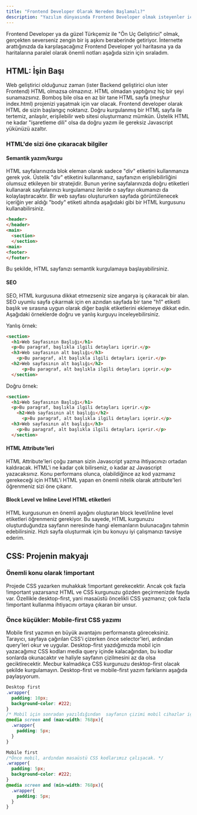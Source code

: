 ```yaml
---
title: "Frontend Developer Olarak Nereden Başlamalı?"
description: "Yazılım dünyasında Frontend Developer olmak isteyenler için kişisel notlarım"
---
```


Frontend Developer ya da güzel Türkçemiz ile "Ön Uç Geliştirici" olmak, gerçekten severseniz zengin bir iş aşkını beraberinde getiriyor. İnternette arattığınızda da karşılaşacağınız Frontend Developer yol haritasına ya da haritalarına paralel olarak  önemli notları aşağıda sizin için sıraladım.

## HTML: İşin Başı

Web geliştirici olduğunuz zaman (ister Backend geliştirici olun ister Frontend) HTML olmazsa olmazınız. HTML olmadan yaptığınız hiç bir şeyi sunamazsınız. Bomboş bile olsa en az bir tane HTML sayfa (meşhur index.html) projenizi yaşatmak için var olacak. Frontend developer olarak HTML de sizin başlangıç noktanız. Doğru kurgulanmış bir HTML sayfa ile tertemiz, anlaşılır, erişilebilir web sitesi oluşturmanız mümkün. Üstelik HTML ne kadar "işaretleme dili" olsa da doğru yazım ile gereksiz Javascript yükünüzü azaltır.

### HTML'de sizi öne çıkaracak bilgiler

#### Semantik yazım/kurgu

HTML sayfalarınızda blok eleman olarak sadece "div" etiketini kullanmanıza gerek yok. Üstelik "div" etiketini kullanmanız, sayfanızın erişilebilirliğini olumsuz etkileyen bir stratejidir. Bunun yerine sayfalarınızda doğru etiketleri kullanarak sayfalarınızı kurgulamanız ileride o sayfayı okumanızı da kolaylaştıracaktır. Bir web sayfası oluştururken sayfada görüntülenecek içeriğin yer aldığı "body" etiketi altında aşağıdaki gibi bir HTML kurgusunu kullanabilirsiniz.

```html
<header>
</header>
<main>
  <section>
  </section>
<main>
<footer>
</footer>
```

Bu şekilde, HTML sayfanızı semantik kurgulamaya başlayabilirsiniz.

#### SEO

SEO, HTML kurgusuna dikkat etmezseniz size angarya iş çıkaracak bir alan. SEO uyumlu sayfa çıkarmak için en azından sayfada bir tane "h1" etiketli başlık ve sırasına uygun olarak diğer başlık etiketlerini eklemeye dikkat edin. Aşağıdaki örneklerde doğru ve yanlış kurguyu inceleyebilirsiniz.

Yanlış örnek:

```html
<section>
  <h1>Web Sayfasının Başlığı</h1>
  <p>Bu paragraf, başlıkla ilgili detayları içerir.</p>
  <h3>Web sayfasının alt başlığı</h3>
    <p>Bu paragraf, alt başlıkla ilgili detayları içerir.</p>
  <h2>Web sayfasının alt başlığı</h2>
      <p>Bu paragraf, alt başlıkla ilgili detayları içerir.</p>
  </section>
```
Doğru örnek:

```html
<section>
  <h1>Web Sayfasının Başlığı</h1>
  <p>Bu paragraf, başlıkla ilgili detayları içerir.</p>
    <h2>Web sayfasının alt başlığı</h2>
      <p>Bu paragraf, alt başlıkla ilgili detayları içerir.</p>
  <h3>Web sayfasının alt başlığı</h3>
    <p>Bu paragraf, alt başlıkla ilgili detayları içerir.</p>
  </section>
```

#### HTML Attribute'leri

HTML Attribute'leri çoğu zaman sizin Javascript yazma ihtiyacınızı ortadan kaldıracak. HTML'i ne kadar çok bilirseniz, o kadar az Javascript yazacaksınız. Konu performans olunca, olabildiğince az kod yazmanız gerekeceği için HTML'i HTML yapan en önemli nitelik olarak attribute'leri öğrenmeniz sizi öne çıkarır.


#### Block Level ve Inline Level HTML etiketleri

HTML kurgusunun en önemli ayağını oluşturan block level/inline level etiketleri öğrenmeniz gerekiyor. Bu sayede, HTML kurgunuzu oluşturduğundza sayfanın neresinde hangi elemanların bulunacağını tahmin edebilirsiniz. Hızlı sayfa oluşturmak için bu konuyu iyi çalışmanızı tavsiye ederim.

## CSS: Projenin makyajı

### Önemli konu olarak !important

Projede CSS yazarken muhakkak !important gerekecektir. Ancak çok fazla !important yazarsanız HTML ve CSS kurgunuzu  gözden geçirmenizde fayda var. Özellikle desktop-first, yani masaüstü öncelikli CSS yazmanız; çok fazla !important kullanma ihtiyacını ortaya çıkaran bir unsur.

### Önce küçükler: Mobile-first CSS yazımı

Mobile first yazımın en büyük avantajını performansta göreceksiniz. Tarayıcı, sayfaya çağırılan CSS'i çizerken önce selector'leri, ardından query'leri okur ve uygular. Desktop-first yazdığımızda mobil için yazacağımız CSS kodları media query içinde kalacağından, bu kodlar sonlarda okunacaktır ve haliyle sayfanın çizilmesini az da olsa geciktirecektir. Mecbur kalmadıkça CSS kurgunuzu desktop-first olacak şekilde kurgulamayın. Desktop-first ve mobile-first yazım farklarını aşağıda paylaşıyorum.

```css
Desktop first
.wrapper{
  padding: 10px;
  background-color: #222;
}
/* Mobil için sonradan yazıldığından  sayfanın çizimi mobil cihazlar için gecikecek. */
@media screen and (max-width: 768px){
  .wrapper{
    padding: 5px;
  }
}
```
```css
Mobile first
/*Önce mobil, ardından masaüstü CSS kodlarımız çalışacak. */
.wrapper{
  padding: 5px;
  background-color: #222;
}
@media screen and (min-width: 768px){
  .wrapper{
    padding: 5px;
  }
}
```